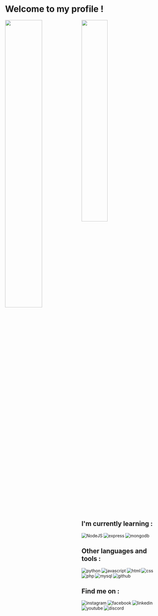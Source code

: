 # Welcome to my profile !


<img align='left' width='49%' src='https://github-readme-stats.vercel.app/api?username=prashantparajuli&show_icons=true&theme=tokyonight'/>
<img  width='41%' src='https://github-readme-stats.vercel.app/api/top-langs/?username=prashantparajuli&layout=compact'/>

## I'm currently learning :
<img alt = 'NodeJS' align='left' src ='https://img.shields.io/badge/node.js-6DA55F?style=for-the-badge&logo=node.js&logoColor=white'/>
<img alt = 'express' align='left' src = 'https://img.shields.io/badge/express.js-%23404d59.svg?style=for-the-badge&logo=express&logoColor=%2361DAFB'/>
<img alt = 'mongodb' src = 'https://img.shields.io/badge/MongoDB-%234ea94b.svg?style=for-the-badge&logo=mongodb&logoColor=white'/>

## Other languages and tools :
<img alt = 'python' align='left' src = 'https://img.shields.io/badge/python-3670A0?style=for-the-badge&logo=python&logoColor=ffdd54'/>
<img alt='javascript' align='left' src='https://img.shields.io/badge/javascript-%23323330.svg?style=for-the-badge&logo=javascript&logoColor=%23F7DF1E'/>
<img alt = 'html' align='left' src = 'https://img.shields.io/badge/html5-%23E34F26.svg?style=for-the-badge&logo=html5&logoColor=white'/>
<img alt = 'css' align='left' src = 'https://img.shields.io/badge/css3-%231572B6.svg?style=for-the-badge&logo=css3&logoColor=white'/>
<img alt = 'php' align='left' src = 'https://img.shields.io/badge/php-%23777BB4.svg?style=for-the-badge&logo=php&logoColor=white'/>
<img alt = 'mysql' align='left' src = 'https://img.shields.io/badge/mysql-%2300f.svg?style=for-the-badge&logo=mysql&logoColor=white'/>
<img alt = 'github' src = 'https://img.shields.io/badge/github-%23121011.svg?style=for-the-badge&logo=github&logoColor=white'/>

## Find me on :
<a href = 'https://www.instagram.com/mr_txpusir/'><img alt = 'instagram' align='left' src='https://img.shields.io/badge/Instagram-%23E4405F.svg?style=for-the-badge&logo=Instagram&logoColor=white'/></a>
<a href = 'https://www.facebook.com/prassaant.2.0'><img alt = 'facebook' align='left' src='https://img.shields.io/badge/Facebook-%231877F2.svg?style=for-the-badge&logo=Facebook&logoColor=white'/></a>
<a href = '#'><img alt = 'linkedin' align='left' src='https://img.shields.io/badge/linkedin-%230077B5.svg?style=for-the-badge&logo=linkedin&logoColor=white'/></a>
<a href = 'https://www.youtube.com/channel/UCYtLlkHYU3rnBsMwopFM2Iw'><img alt = 'youtube' align='left' src='https://img.shields.io/badge/YouTube-%23FF0000.svg?style=for-the-badge&logo=YouTube&logoColor=white'/></a>
<a href = 'https://discord.gg/H4EXGfP'><img alt = 'discord' align='left' src='https://img.shields.io/badge/RGO-%237289DA.svg?style=for-the-badge&logo=discord&logoColor=white'/></a>


